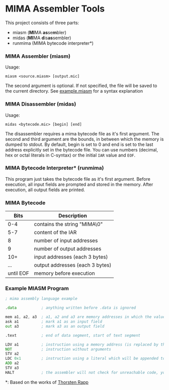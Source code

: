 # MIMA Assembler Tools

This project consists of three parts:
- miasm (**MI**MA **as**se**m**bler)
- midas (**MI**MA **d**is**as**sembler)
- runmima (MIMA bytecode interpreter*)

### MIMA Assembler (miasm)

Usage:
```
miasm <source.miasm> [output.mic]
```

The second argument is optional. If not specified, the file will be saved to 
the current directory. See [example.miasm](example.miasm) for a syntax explanation

### MIMA Disassembler (midas)

Usage:
```
midas <bytecode.mic> [begin] [end]
```
The disassembler requires a mima bytecode file as it's first argument.
The second and third argument are the bounds, in between which the memory
is dumped to stdout. By default, begin is set to 0 and end is set to the last
address explicitly set in the bytecode file. You can use numbers
(decimal, hex or octal literals in C-syntax) or the initial `IAR` value and `EOF`.

### MIMA Bytecode Interpreter* (runmima)

This program just takes the bytecode file as it's first argument.
Before execution, all input fields are prompted and stored in the memory.
After execution, all output fields are printed.

### MIMA Bytecode

| Bits | Description |
| --- | --- |
| 0-4 | contains the string "MIMA\0" |
| 5-7 | content of the IAR |
| 8 | number of input addresses |
| 9 | number of output addresses |
| 10+ | input addresses (each 3 bytes) |
| ... | output addresses (each 3 bytes) |
| until EOF | memory before execution |

### Example MIASM Program

```asm
; mima assembly language example

.data           ; anything written before .data is ignored

mem a1, a2, a3  ; a1, a2 and a3 are memory addresses in which the value 0 is stored
ask a1          ; mark a1 as an input field
out a3          ; mark a3 as an output field

.text           ; end of data segment, start of text segment

LDV a1          ; instruction using a memory address (is replaced by the preprocessor)
NOT             ; instruction without arguments
STV a2
LDC 0x1         ; instruction using a literal which will be appended to the opcode
ADD a2
STV a3
HALT            ; the assembler will not check for unreachable code, you will have to do that yourself
```

*: Based on the works of [Thorsten Rapp](mailto:Tutor@web.de) 
